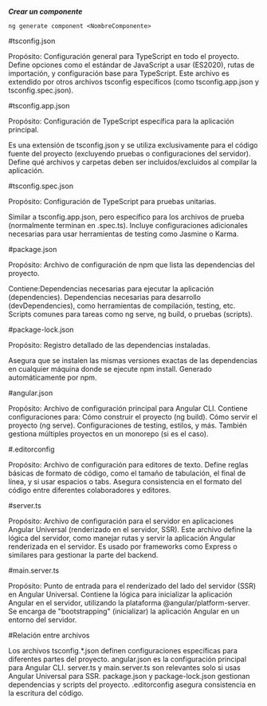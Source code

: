 ***Crear un componente***

`ng generate component <NombreComponente>`


#tsconfig.json

Propósito: Configuración general para TypeScript en todo el proyecto. Define opciones como el estándar de JavaScript a usar (ES2020), rutas de importación, y configuración base para TypeScript. Este archivo es extendido por otros archivos tsconfig específicos (como tsconfig.app.json y tsconfig.spec.json).

#tsconfig.app.json

Propósito: Configuración de TypeScript específica para la aplicación principal.

Es una extensión de tsconfig.json y se utiliza exclusivamente para el código fuente del proyecto (excluyendo pruebas o configuraciones del servidor). Define qué archivos y carpetas deben ser incluidos/excluidos al compilar la aplicación.

#tsconfig.spec.json

Propósito: Configuración de TypeScript para pruebas unitarias.

Similar a tsconfig.app.json, pero específico para los archivos de prueba (normalmente terminan en .spec.ts). Incluye configuraciones adicionales necesarias para usar herramientas de testing como Jasmine o Karma.

#package.json

Propósito: Archivo de configuración de npm que lista las dependencias del proyecto.

Contiene:Dependencias necesarias para ejecutar la aplicación (dependencies). Dependencias necesarias para desarrollo (devDependencies), como herramientas de compilación, testing, etc. Scripts comunes para tareas como ng serve, ng build, o pruebas (scripts).

#package-lock.json

Propósito: Registro detallado de las dependencias instaladas.

Asegura que se instalen las mismas versiones exactas de las dependencias en cualquier máquina donde se ejecute npm install. Generado automáticamente por npm.

#angular.json

Propósito: Archivo de configuración principal para Angular CLI. Contiene configuraciones para: Cómo construir el proyecto (ng build). Cómo servir el proyecto (ng serve). Configuraciones de testing, estilos, y más. También gestiona múltiples proyectos en un monorepo (si es el caso).

#.editorconfig

Propósito: Archivo de configuración para editores de texto. Define reglas básicas de formato de código, como el tamaño de tabulación, el final de línea, y si usar espacios o tabs. Asegura consistencia en el formato del código entre diferentes colaboradores y editores.

#server.ts

Propósito: Archivo de configuración para el servidor en aplicaciones Angular Universal (renderizado en el servidor, SSR). Este archivo define la lógica del servidor, como manejar rutas y servir la aplicación Angular renderizada en el servidor. Es usado por frameworks como Express o similares para gestionar la parte del backend.

#main.server.ts

Propósito: Punto de entrada para el renderizado del lado del servidor (SSR) en Angular Universal. Contiene la lógica para inicializar la aplicación Angular en el servidor, utilizando la plataforma @angular/platform-server. Se encarga de "bootstrapping" (inicializar) la aplicación Angular en un entorno del servidor.

#Relación entre archivos

Los archivos tsconfig.*.json definen configuraciones específicas para diferentes partes del proyecto. angular.json es la configuración principal para Angular CLI. server.ts y main.server.ts son relevantes solo si usas Angular Universal para SSR. package.json y package-lock.json gestionan dependencias y scripts del proyecto. .editorconfig asegura consistencia en la escritura del código.
